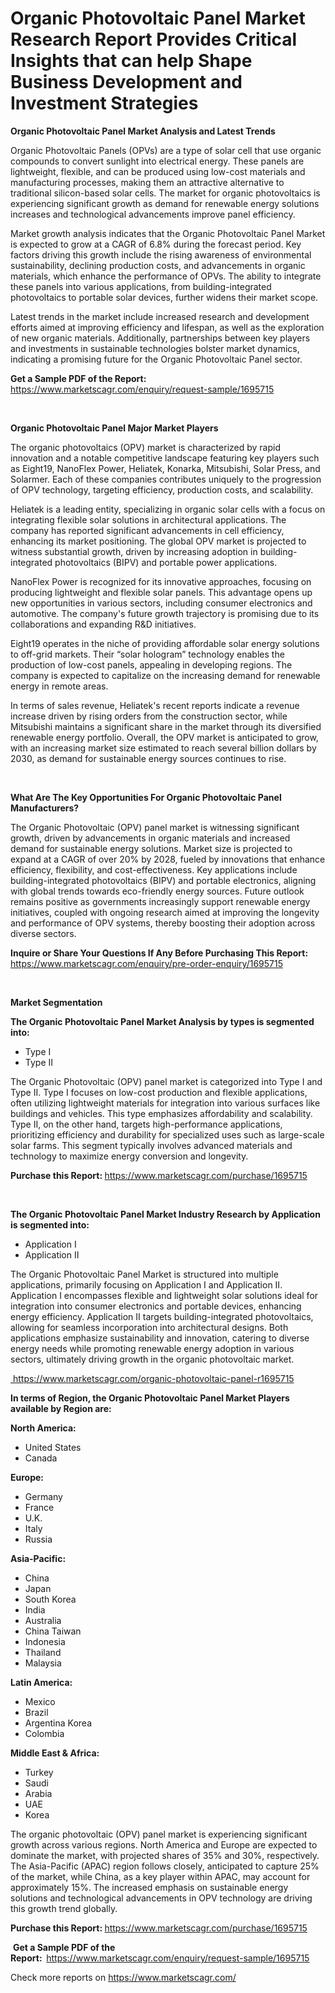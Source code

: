 <p><h1>Organic Photovoltaic Panel Market Research Report Provides Critical Insights that can help Shape Business Development and Investment Strategies</h1></p><p><strong>Organic Photovoltaic Panel Market Analysis and Latest Trends</strong></p>
<p><p>Organic Photovoltaic Panels (OPVs) are a type of solar cell that use organic compounds to convert sunlight into electrical energy. These panels are lightweight, flexible, and can be produced using low-cost materials and manufacturing processes, making them an attractive alternative to traditional silicon-based solar cells. The market for organic photovoltaics is experiencing significant growth as demand for renewable energy solutions increases and technological advancements improve panel efficiency.</p><p>Market growth analysis indicates that the Organic Photovoltaic Panel Market is expected to grow at a CAGR of 6.8% during the forecast period. Key factors driving this growth include the rising awareness of environmental sustainability, declining production costs, and advancements in organic materials, which enhance the performance of OPVs. The ability to integrate these panels into various applications, from building-integrated photovoltaics to portable solar devices, further widens their market scope.</p><p>Latest trends in the market include increased research and development efforts aimed at improving efficiency and lifespan, as well as the exploration of new organic materials. Additionally, partnerships between key players and investments in sustainable technologies bolster market dynamics, indicating a promising future for the Organic Photovoltaic Panel sector.</p></p>
<p><strong>Get a Sample PDF of the Report:&nbsp;</strong> <a href="https://www.marketscagr.com/enquiry/request-sample/1695715?utm_campaign=1126&utm_medium=2&utm_source=Github&utm_content=ia&utm_term=08012025&utm_id=organic-photovoltaic-panel">https://www.marketscagr.com/enquiry/request-sample/1695715</a></p>
<p>&nbsp;</p>
<p><strong>Organic Photovoltaic Panel Major Market Players</strong></p>
<p><p>The organic photovoltaics (OPV) market is characterized by rapid innovation and a notable competitive landscape featuring key players such as Eight19, NanoFlex Power, Heliatek, Konarka, Mitsubishi, Solar Press, and Solarmer. Each of these companies contributes uniquely to the progression of OPV technology, targeting efficiency, production costs, and scalability.</p><p>Heliatek is a leading entity, specializing in organic solar cells with a focus on integrating flexible solar solutions in architectural applications. The company has reported significant advancements in cell efficiency, enhancing its market positioning. The global OPV market is projected to witness substantial growth, driven by increasing adoption in building-integrated photovoltaics (BIPV) and portable power applications.</p><p>NanoFlex Power is recognized for its innovative approaches, focusing on producing lightweight and flexible solar panels. This advantage opens up new opportunities in various sectors, including consumer electronics and automotive. The company's future growth trajectory is promising due to its collaborations and expanding R&D initiatives.</p><p>Eight19 operates in the niche of providing affordable solar energy solutions to off-grid markets. Their “solar hologram” technology enables the production of low-cost panels, appealing in developing regions. The company is expected to capitalize on the increasing demand for renewable energy in remote areas.</p><p>In terms of sales revenue, Heliatek's recent reports indicate a revenue increase driven by rising orders from the construction sector, while Mitsubishi maintains a significant share in the market through its diversified renewable energy portfolio. Overall, the OPV market is anticipated to grow, with an increasing market size estimated to reach several billion dollars by 2030, as demand for sustainable energy sources continues to rise.</p></p>
<p>&nbsp;</p>
<p><strong>What Are The Key Opportunities For Organic Photovoltaic Panel Manufacturers?</strong></p>
<p><p>The Organic Photovoltaic (OPV) panel market is witnessing significant growth, driven by advancements in organic materials and increased demand for sustainable energy solutions. Market size is projected to expand at a CAGR of over 20% by 2028, fueled by innovations that enhance efficiency, flexibility, and cost-effectiveness. Key applications include building-integrated photovoltaics (BIPV) and portable electronics, aligning with global trends towards eco-friendly energy sources. Future outlook remains positive as governments increasingly support renewable energy initiatives, coupled with ongoing research aimed at improving the longevity and performance of OPV systems, thereby boosting their adoption across diverse sectors.</p></p>
<p><strong>Inquire or Share Your Questions If Any Before Purchasing This Report:</strong> <a href="https://www.marketscagr.com/enquiry/pre-order-enquiry/1695715?utm_campaign=1126&utm_medium=2&utm_source=Github&utm_content=ia&utm_term=08012025&utm_id=organic-photovoltaic-panel">https://www.marketscagr.com/enquiry/pre-order-enquiry/1695715</a></p>
<p>&nbsp;</p>
<p><strong>Market Segmentation</strong></p>
<p><strong>The Organic Photovoltaic Panel Market Analysis by types is segmented into:</strong></p>
<p><ul><li>Type I</li><li>Type II</li></ul></p>
<p><p>The Organic Photovoltaic (OPV) panel market is categorized into Type I and Type II. Type I focuses on low-cost production and flexible applications, often utilizing lightweight materials for integration into various surfaces like buildings and vehicles. This type emphasizes affordability and scalability. Type II, on the other hand, targets high-performance applications, prioritizing efficiency and durability for specialized uses such as large-scale solar farms. This segment typically involves advanced materials and technology to maximize energy conversion and longevity.</p></p>
<p><strong>Purchase this Report:&nbsp;</strong><a href="https://www.marketscagr.com/purchase/1695715?utm_campaign=1126&utm_medium=2&utm_source=Github&utm_content=ia&utm_term=08012025&utm_id=organic-photovoltaic-panel">https://www.marketscagr.com/purchase/1695715</a></p>
<p>&nbsp;</p>
<p><strong>The Organic Photovoltaic Panel Market Industry Research by Application is segmented into:</strong></p>
<p><ul><li>Application I</li><li>Application II</li></ul></p>
<p><p>The Organic Photovoltaic Panel Market is structured into multiple applications, primarily focusing on Application I and Application II. Application I encompasses flexible and lightweight solar solutions ideal for integration into consumer electronics and portable devices, enhancing energy efficiency. Application II targets building-integrated photovoltaics, allowing for seamless incorporation into architectural designs. Both applications emphasize sustainability and innovation, catering to diverse energy needs while promoting renewable energy adoption in various sectors, ultimately driving growth in the organic photovoltaic market.</p></p>
<p><a href="https://www.marketscagr.com/organic-photovoltaic-panel-r1695715?utm_campaign=1126&utm_medium=2&utm_source=Github&utm_content=ia&utm_term=08012025&utm_id=organic-photovoltaic-panel">&nbsp;https://www.marketscagr.com/organic-photovoltaic-panel-r1695715</a></p>
<p><strong>In terms of Region, the Organic Photovoltaic Panel Market Players available by Region are:</strong></p>
<p>
    <p> <strong> North America: </strong>
        <ul>
            <li>United States</li>
            <li>Canada</li>
        </ul>
        </p> 
    <p> <strong> Europe: </strong>
        <ul>
            <li>Germany</li>
            <li>France</li>
            <li>U.K.</li>
            <li>Italy</li>
            <li>Russia</li>
        </ul>
        </p> 
    <p> <strong> Asia-Pacific: </strong>
        <ul>
            <li>China</li>
            <li>Japan</li>
            <li>South Korea</li>
            <li>India</li>
            <li>Australia</li>
            <li>China Taiwan</li>
            <li>Indonesia</li>
            <li>Thailand</li>
            <li>Malaysia</li>
        </ul>
        </p> 
    <p> <strong> Latin America: </strong>
        <ul>
            <li>Mexico</li>
            <li>Brazil</li>
            <li>Argentina Korea</li>
            <li>Colombia</li>
        </ul>
        </p> 
    <p> <strong> Middle East & Africa: </strong>
        <ul>
            <li>Turkey</li>
            <li>Saudi</li>
            <li>Arabia</li>
            <li>UAE</li>
            <li>Korea</li>
        </ul>
    </p>
    </p>
<p><p>The organic photovoltaic (OPV) panel market is experiencing significant growth across various regions. North America and Europe are expected to dominate the market, with projected shares of 35% and 30%, respectively. The Asia-Pacific (APAC) region follows closely, anticipated to capture 25% of the market, while China, as a key player within APAC, may account for approximately 15%. The increased emphasis on sustainable energy solutions and technological advancements in OPV technology are driving this growth trend globally.</p></p>
<p><strong>Purchase this Report: </strong><a href="https://www.marketscagr.com/purchase/1695715?utm_campaign=1126&utm_medium=2&utm_source=Github&utm_content=ia&utm_term=08012025&utm_id=organic-photovoltaic-panel">https://www.marketscagr.com/purchase/1695715</a></p>
<p>&nbsp;<strong>Get a Sample PDF of the Report:&nbsp;&nbsp;</strong><a href="https://www.marketscagr.com/enquiry/request-sample/1695715?utm_campaign=1126&utm_medium=2&utm_source=Github&utm_content=ia&utm_term=08012025&utm_id=organic-photovoltaic-panel">https://www.marketscagr.com/enquiry/request-sample/1695715</a></p>
<p><strong></strong></p>
<p>Check more reports on <a href="https://www.marketscagr.com/?utm_campaign=1126&utm_medium=2&utm_source=Github&utm_content=ia&utm_term=08012025&utm_id=organic-photovoltaic-panel">https://www.marketscagr.com/</a></p>